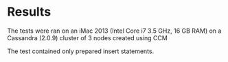 # Results
The tests were ran on an iMac 2013 (Intel Core i7 3.5 GHz, 16 GB RAM) on a
Cassandra (2.0.9) cluster of 3 nodes created using CCM

The test contained only prepared insert statements.

